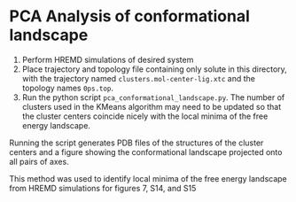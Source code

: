 # PCA Analysis of conformational landscape

1. Perform HREMD simulations of desired system
2. Place trajectory and topology file containing only solute in this directory, with the trajectory named `clusters.mol-center-lig.xtc` and the topology names `0ps.top`. 
3. Run the python script `pca_conformational_landscape.py`. The number of clusters used in the KMeans algorithm may need to be updated so that the cluster centers coincide nicely with the local minima of the free energy landscape. 

Running the script generates PDB files of the structures of the cluster centers and a figure showing the conformational landscape projected onto all pairs of axes.

This method was used to identify local minima of the free energy landscape from HREMD simulations for figures 7, S14, and S15 
